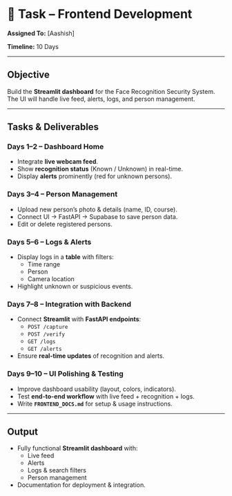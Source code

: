# 📌 Task – Frontend Development
**Assigned To:** [Aashish]

**Timeline:** 10 Days  

---

## **Objective**
Build the **Streamlit dashboard** for the Face Recognition Security System. The UI will handle live feed, alerts, logs, and person management.

---

## **Tasks & Deliverables**

### **Days 1–2 – Dashboard Home**
- Integrate **live webcam feed**.
- Show **recognition status** (Known / Unknown) in real-time.
- Display **alerts** prominently (red for unknown persons).

### **Days 3–4 – Person Management**
- Upload new person’s photo & details (name, ID, course).
- Connect UI → FastAPI → Supabase to save person data.
- Edit or delete registered persons.

### **Days 5–6 – Logs & Alerts**
- Display logs in a **table** with filters:
  - Time range
  - Person
  - Camera location
- Highlight unknown or suspicious events.

### **Days 7–8 – Integration with Backend**
- Connect **Streamlit** with **FastAPI endpoints**:
  - `POST /capture`
  - `POST /verify`
  - `GET /logs`
  - `GET /alerts`
- Ensure **real-time updates** of recognition and alerts.

### **Days 9–10 – UI Polishing & Testing**
- Improve dashboard usability (layout, colors, indicators).
- Test **end-to-end workflow** with live feed + recognition + logs.
- Write **`FRONTEND_DOCS.md`** for setup & usage instructions.

---

## **Output**
- Fully functional **Streamlit dashboard** with:
  - Live feed
  - Alerts
  - Logs & search filters
  - Person management
- Documentation for deployment & integration.
